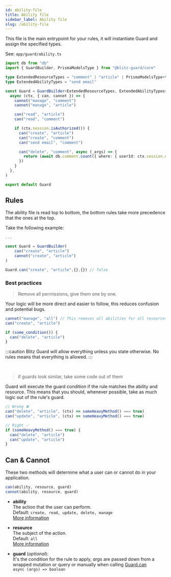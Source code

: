 ```yaml
---
id: ability-file
title: Ability file
sidebar_label: Ability file
slug: /ability-file
---
```


This file is the main entrypoint for your rules, it will instantiate Guard and assign the specified types.

See: `app/guard/ability.ts`

```typescript
import db from "db"
import { GuardBuilder, PrismaModelsType } from "@blitz-guard/core"

type ExtendedResourceTypes = "comment" | "article" | PrismaModelsType<typeof db>
type ExtendedAbilityTypes = "send email"

const Guard = GuardBuilder<ExtendedResourceTypes, ExtendedAbilityTypes>(
  async (ctx, { can, cannot }) => {
    cannot("manage", "comment")
    cannot("manage", "article")

    can("read", "article")
    can("read", "comment")

    if (ctx.session.isAuthorized()) {
      can("create", "article")
      can("create", "comment")
      can("send email", "comment")

      can("delete", "comment", async (_args) => {
        return (await db.comment.count({ where: { userId: ctx.session.userId } })) === 1
      })
    }
  },
)

export default Guard
```

## Rules

The ability file is read top to bottom, the bottom rules take more precedence that the ones at the top.

Take the following example:

```typescript
...

const Guard = GuardBuilder(
	can("create", "article")
	cannot("create", "article")
)

Guard.can("create", "article",{},{}) // false

```

### Best practices

> Remove all permissions, give them one by one.

Your logic will be more direct and easier to follow, this reduces confusion and potential bugs.

```typescript
cannot("manage", "all") // This removes all abilities for all resources
can("create", "article")

if (some_condition()) {
  can("delete", "article")
}
```

:::caution
Blitz Guard will allow everything unless you state otherwise. No rules means that everything is allowed.
:::

<br/>

> if guards look similar, take some code out of them

Guard will execute the guard condition if the rule matches the ability and resource.
This means that you should, whenever possible, take as much logic out of the rule's guard.

```typescript
// Wrong ❌
can("delete", "article", (ctx) => someHeavyMethod() === true)
can("update", "article", (ctx) => someHeavyMethod() === true)
```

```typescript
// Right ✅
if (someHeavyMethod() === true) {
  can("delete", "article")
  can("update", "article")
}
```

## Can & Cannot

These two methods will determine what a user can or cannot do in your application.

```typescript
can(ability, resource, guard)
cannot(ability, resource, guard)
```

- **ability**<br/>
  The action that the user can perform.<br/>
  Default: `create, read, update, delete, manage` <br/>
  [More information](abilities)

- **resource**<br/>
  The subject of the action.<br/>
  Default: `all`<br/>
  [More information](resources)

- **guard** (_optional_):<br/>
  It's the condition for the rule to apply, _args_ are passed down from a wrapped mutation or query or manually when calling [Guard.can](https://ntgussoni.github.io/blitz-guard/docs/secure-your-endpoints#check-rules-inside-a-querymutation)<br/>
  `async (args) => boolean`
